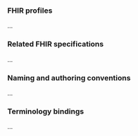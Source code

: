 ### FHIR profiles
...

### Related FHIR specifications
...

### Naming and authoring conventions
...

### Terminology bindings
...

